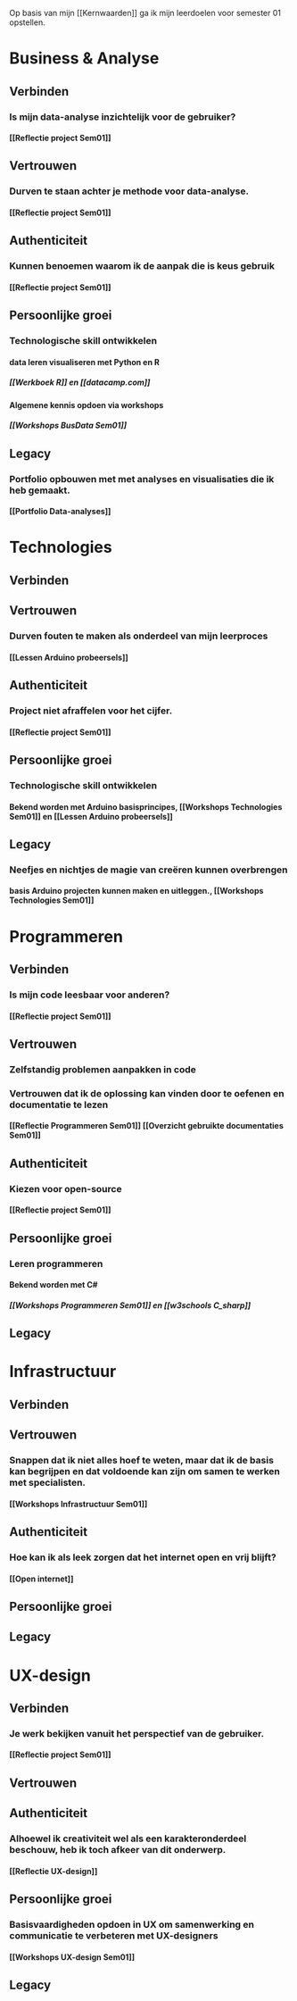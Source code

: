 Op basis van mijn [[Kernwaarden]] ga ik mijn leerdoelen voor semester 01 opstellen. 

# Business & Analyse
## Verbinden
### Is mijn data-analyse inzichtelijk voor de gebruiker?
#### [[Reflectie project Sem01]]
## Vertrouwen
### Durven te staan achter je methode voor data-analyse.
#### [[Reflectie project Sem01]]
## Authenticiteit
### Kunnen benoemen waarom ik de aanpak die is keus gebruik
#### [[Reflectie project Sem01]]
## Persoonlijke groei
### Technologische skill ontwikkelen
#### data leren visualiseren met Python en R
##### [[Werkboek R]] en [[datacamp.com]]
#### Algemene kennis opdoen via workshops
##### [[Workshops BusData Sem01]]
## Legacy
### Portfolio opbouwen met met analyses en visualisaties die ik heb gemaakt. 
#### [[Portfolio Data-analyses]]


# Technologies
## Verbinden
## Vertrouwen
### Durven fouten te maken als onderdeel van mijn leerproces
#### [[Lessen Arduino probeersels]]
## Authenticiteit
### Project niet afraffelen voor het cijfer. 
#### [[Reflectie project Sem01]]
## Persoonlijke groei
### Technologische skill ontwikkelen
#### Bekend worden met Arduino basisprincipes, [[Workshops Technologies Sem01]] en [[Lessen Arduino probeersels]]
## Legacy
### Neefjes en nichtjes de magie van creëren kunnen overbrengen
#### basis Arduino projecten kunnen maken en uitleggen., [[Workshops Technologies Sem01]]

# Programmeren
## Verbinden
### Is mijn code leesbaar voor anderen?
#### [[Reflectie project Sem01]]
## Vertrouwen
### Zelfstandig problemen aanpakken in code
### Vertrouwen dat ik de oplossing kan vinden door te oefenen en documentatie te lezen
#### [[Reflectie Programmeren Sem01]] [[Overzicht gebruikte documentaties Sem01]]
## Authenticiteit
### Kiezen voor open-source
#### [[Reflectie project Sem01]]
## Persoonlijke groei
### Leren programmeren
#### Bekend worden met C#
##### [[Workshops Programmeren Sem01]] en [[w3schools C_sharp]]
## Legacy

# Infrastructuur
## Verbinden
## Vertrouwen
### Snappen dat ik niet alles hoef te weten, maar dat ik de basis kan begrijpen en dat voldoende kan zijn om samen te werken met specialisten.
#### [[Workshops Infrastructuur Sem01]]
## Authenticiteit
### Hoe kan ik als leek zorgen dat het internet open en vrij blijft? 
#### [[Open internet]]
## Persoonlijke groei
## Legacy

# UX-design
## Verbinden
### Je werk bekijken vanuit het perspectief van de gebruiker.
#### [[Reflectie project Sem01]]
## Vertrouwen
## Authenticiteit
### Alhoewel ik creativiteit wel als een karakteronderdeel beschouw, heb ik toch afkeer van dit onderwerp. 
#### [[Reflectie UX-design]]
## Persoonlijke groei
### Basisvaardigheden opdoen in UX om samenwerking en communicatie te verbeteren met UX-designers
#### [[Workshops UX-design Sem01]]
## Legacy